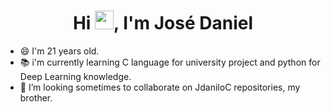 <h1 align="center">Hi <img src="https://github.com/JDaniielC/argente123/blob/main/wave.gif" width="30px">, I'm José Daniel</h1>

- 😄 I'm 21 years old.
- 📚 i'm currently learning C language for university project and python for Deep Learning knowledge.
- 🌱 I’m looking sometimes to collaborate on JdaniloC repositories, my brother.

<!---
JDaniielC/JDaniielC is a ✨ special ✨ repository because its `README.md` (this file) appears on your GitHub profile.
You can click the Preview link to take a look at your changes.
--->
